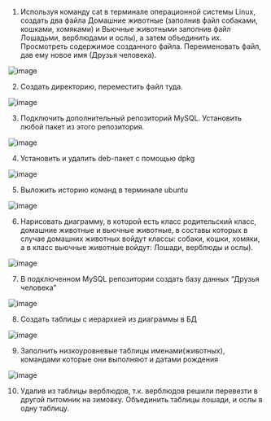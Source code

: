 1. Используя команду cat в терминале операционной системы Linux, создать
два файла Домашние животные (заполнив файл собаками, кошками,
хомяками) и Вьючные животными заполнив файл Лошадьми, верблюдами и
ослы), а затем объединить их. Просмотреть содержимое созданного файла.
Переименовать файл, дав ему новое имя (Друзья человека).

![image](https://github.com/dafeo1991/itog_work/assets/118327697/ff0198f0-763a-438f-9982-85940c91a10f)

2. Создать директорию, переместить файл туда.

![image](https://github.com/dafeo1991/itog_work/assets/118327697/f033f89f-1062-4d5f-8316-ae1c02ac2934)

3. Подключить дополнительный репозиторий MySQL. Установить любой пакет
из этого репозитория.

![image](https://github.com/dafeo1991/itog_work/assets/118327697/36432c2c-6632-4f06-a00b-bcdbf34b488f)

4. Установить и удалить deb-пакет с помощью dpkg

![image](https://github.com/dafeo1991/itog_work/assets/118327697/4f714995-f8b7-4ea7-bd6c-2eb249ce2e86)

5. Выложить историю команд в терминале ubuntu

![image](https://github.com/dafeo1991/itog_work/assets/118327697/0072e707-55d6-4dd7-9d51-14e856f4ecd4)

6. Нарисовать диаграмму, в которой есть класс родительский класс, домашние
животные и вьючные животные, в составы которых в случае домашних
животных войдут классы: собаки, кошки, хомяки, а в класс вьючные животные
войдут: Лошади, верблюды и ослы).

![image](https://github.com/dafeo1991/itog_work/assets/118327697/63846b3d-76ab-410b-b3f4-72a6fc604a45)


7. В подключенном MySQL репозитории создать базу данных “Друзья
человека”

![image](https://github.com/dafeo1991/itog_work/assets/118327697/7f460ca7-63c9-4b2c-8223-5409bed6925e)


8. Создать таблицы с иерархией из диаграммы в БД

 ![image](https://github.com/dafeo1991/itog_work/assets/118327697/5b7854b3-64c1-4530-b1d7-8cad4ec1e12e)

9. Заполнить низкоуровневые таблицы именами(животных), командами которые они выполняют и датами рождения

 ![image](https://github.com/dafeo1991/itog_work/assets/118327697/57ec86af-7e36-4de3-a7cd-ef1a6e77c7eb)

 10. Удалив из таблицы верблюдов, т.к. верблюдов решили перевезти в другой
питомник на зимовку. Объединить таблицы лошади, и ослы в одну таблицу.


